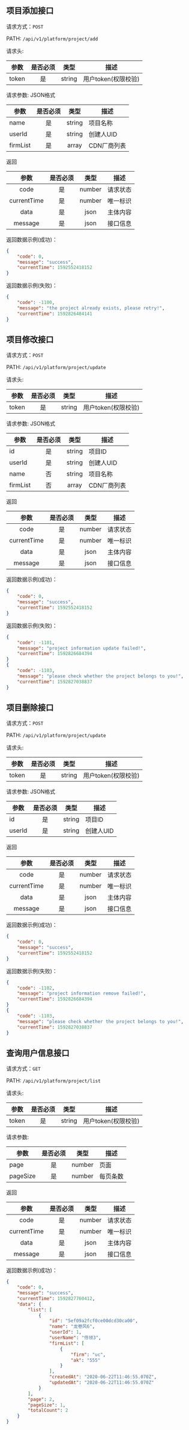 
## 项目添加接口

请求方式：`POST`

PATH: `/api/v1/platform/project/add`

请求头:

|参数|是否必须|类型|描述|
|-|:-:|:-:|-|
|token|是|string|用户token(权限校验)|

请求参数: JSON格式

|参数|是否必须|类型|描述|
|-|:-:|:-:|-|
|name|是|string|项目名称|
|userId|是|string|创建人UID|
|firmList|是|array|CDN厂商列表|


返回

|参数|是否必须|类型|描述|
|:-:|:-:|:-:|:-:|
|code|是|number|请求状态|
|currentTime|是|number|唯一标识|
|data|是|json|主体内容|
|message|是|json|接口信息|


返回数据示例(成功)：
```json
{
    "code": 0,
    "message": "success",
    "currentTime": 1592552418152
}
```

返回数据示例(失败)：
```json
{
    "code": -1100,
    "message": "the project already exists, please retry!",
    "currentTime": 1592826484141
}
```



## 项目修改接口

请求方式：`POST`

PATH: `/api/v1/platform/project/update`

请求头:

|参数|是否必须|类型|描述|
|-|:-:|:-:|-|
|token|是|string|用户token(权限校验)|

请求参数: JSON格式

|参数|是否必须|类型|描述|
|-|:-:|:-:|-|
|id|是|string|项目ID|
|userId|是|string|创建人UID|
|name|否|string|项目名称|
|firmList|否|array|CDN厂商列表|


返回

|参数|是否必须|类型|描述|
|:-:|:-:|:-:|:-:|
|code|是|number|请求状态|
|currentTime|是|number|唯一标识|
|data|是|json|主体内容|
|message|是|json|接口信息|


返回数据示例(成功)：
```json
{
    "code": 0,
    "message": "success",
    "currentTime": 1592552418152
}
```

返回数据示例(失败)：
```json
{
    "code": -1101,
    "message": "project information update failed!",
    "currentTime": 1592826684394
}
{
    "code": -1103,
    "message": "please check whether the project belongs to you!",
    "currentTime": 1592827038837
}
```


## 项目删除接口

请求方式：`POST`

PATH: `/api/v1/platform/project/update`

请求头:

|参数|是否必须|类型|描述|
|-|:-:|:-:|-|
|token|是|string|用户token(权限校验)|

请求参数: JSON格式

|参数|是否必须|类型|描述|
|-|:-:|:-:|-|
|id|是|string|项目ID|
|userId|是|string|创建人UID|


返回

|参数|是否必须|类型|描述|
|:-:|:-:|:-:|:-:|
|code|是|number|请求状态|
|currentTime|是|number|唯一标识|
|data|是|json|主体内容|
|message|是|json|接口信息|


返回数据示例(成功)：
```json
{
    "code": 0,
    "message": "success",
    "currentTime": 1592552418152
}
```

返回数据示例(失败)：
```json
{
    "code": -1102,
    "message": "project information remove failed!",
    "currentTime": 1592826684394
}
{
    "code": -1103,
    "message": "please check whether the project belongs to you!",
    "currentTime": 1592827038837
}
```


## 查询用户信息接口

请求方式：`GET`

PATH: `/api/v1/platform/project/list`

请求头:

|参数|是否必须|类型|描述|
|-|:-:|:-:|-|
|token|是|string|用户token(权限校验)|

请求参数:

|参数|是否必须|类型|描述|
|-|:-:|:-:|-|
|page|是|number|页面|
|pageSize|是|number|每页条数|


返回

|参数|是否必须|类型|描述|
|:-:|:-:|:-:|:-:|
|code|是|number|请求状态|
|currentTime|是|number|唯一标识|
|data|是|json|主体内容|
|message|是|json|接口信息|


返回数据示例(成功)：
```json
{
    "code": 0,
    "message": "success",
    "currentTime": 1592827760412,
    "data": {
        "list": [
            {
                "id": "5ef09a2fcf0ce00dcd30ca00",
                "name": "龙卷风6",
                "userId": 1,
                "userName": "佟领3",
                "firmList": [
                    {
                        "firm": "uc",
                        "ak": "555"
                    }
                ],
                "createdAt": "2020-06-22T11:46:55.070Z",
                "updatedAt": "2020-06-22T11:46:55.070Z"
            }
        ],
        "page": 2,
        "pageSize": 1,
        "totalCount": 2
    }
}
```